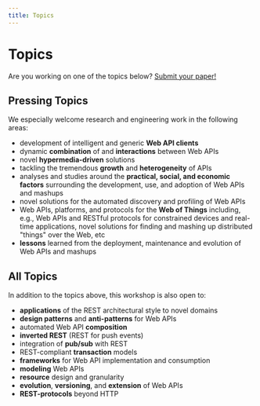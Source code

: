 ```yaml
---
title: Topics
---
```

# Topics

Are you working on one of the topics below?
[Submit your paper!](/call-for-papers/)

## Pressing Topics
We especially welcome research and engineering work in the following areas:

- development of intelligent and generic **Web API clients**
- dynamic **combination** of and **interactions** between Web APIs
- novel **hypermedia-driven** solutions
- tackling the tremendous **growth** and **heterogeneity** of APIs
- analyses and studies around the **practical, social, and economic factors** surrounding the development, use, and adoption of   Web APIs and mashups
- novel solutions for the automated discovery and profiling of Web APIs
- Web APIs, platforms, and protocols for the **Web of Things** including, e.g., Web APIs and RESTful protocols for constrained    devices and real-time applications, novel solutions for finding and mashing up distributed "things" over the Web, etc
- **lessons** learned from the deployment, maintenance and evolution of Web APIs and mashups

## All Topics
In addition to the topics above, this workshop is also open to:

- **applications** of the REST architectural style to novel domains
- **design patterns** and **anti-patterns** for Web APIs
- automated Web API **composition**
- **inverted REST** (REST for push events)
- integration of **pub/sub** with REST
- REST-compliant **transaction** models
- **frameworks** for Web API implementation and consumption
- **modeling** Web APIs
- **resource** design and granularity
- **evolution**, **versioning**, and **extension** of Web APIs
- **REST-protocols** beyond HTTP
